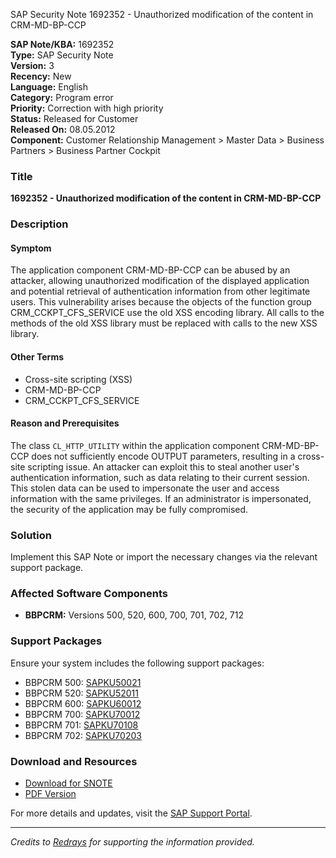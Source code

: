 SAP Security Note 1692352 - Unauthorized modification of the content in CRM-MD-BP-CCP

**SAP Note/KBA:** 1692352  
**Type:** SAP Security Note  
**Version:** 3  
**Recency:** New  
**Language:** English  
**Category:** Program error  
**Priority:** Correction with high priority  
**Status:** Released for Customer  
**Released On:** 08.05.2012  
**Component:** Customer Relationship Management > Master Data > Business Partners > Business Partner Cockpit

### Title
**1692352 - Unauthorized modification of the content in CRM-MD-BP-CCP**

### Description
#### Symptom
The application component CRM-MD-BP-CCP can be abused by an attacker, allowing unauthorized modification of the displayed application and potential retrieval of authentication information from other legitimate users. This vulnerability arises because the objects of the function group CRM_CCKPT_CFS_SERVICE use the old XSS encoding library. All calls to the methods of the old XSS library must be replaced with calls to the new XSS library.

#### Other Terms
- Cross-site scripting (XSS)
- CRM-MD-BP-CCP
- CRM_CCKPT_CFS_SERVICE

#### Reason and Prerequisites
The class `CL_HTTP_UTILITY` within the application component CRM-MD-BP-CCP does not sufficiently encode OUTPUT parameters, resulting in a cross-site scripting issue. An attacker can exploit this to steal another user's authentication information, such as data relating to their current session. This stolen data can be used to impersonate the user and access information with the same privileges. If an administrator is impersonated, the security of the application may be fully compromised.

### Solution
Implement this SAP Note or import the necessary changes via the relevant support package.

### Affected Software Components
- **BBPCRM:** Versions 500, 520, 600, 700, 701, 702, 712

### Support Packages
Ensure your system includes the following support packages:
- BBPCRM 500: [SAPKU50021](https://me.sap.com/supportpackage/SAPKU50021)
- BBPCRM 520: [SAPKU52011](https://me.sap.com/supportpackage/SAPKU52011)
- BBPCRM 600: [SAPKU60012](https://me.sap.com/supportpackage/SAPKU60012)
- BBPCRM 700: [SAPKU70012](https://me.sap.com/supportpackage/SAPKU70012)
- BBPCRM 701: [SAPKU70108](https://me.sap.com/supportpackage/SAPKU70108)
- BBPCRM 702: [SAPKU70203](https://me.sap.com/supportpackage/SAPKU70203)

### Download and Resources
- [Download for SNOTE](https://notesdownloads.sap.com/note/0040000010054622017)
- [PDF Version](https://me.sap.com/sap/support/sfm/notes/print/0001692352?language=en-US&token=79679081D322B18FA5B4EC285D13806D)

For more details and updates, visit the [SAP Support Portal](https://me.sap.com/).

---

*Credits to [Redrays](https://redrays.io) for supporting the information provided.*